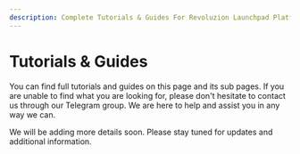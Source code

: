 ```yaml
---
description: Complete Tutorials & Guides For Revoluzion Launchpad Platform
---
```


# Tutorials & Guides

You can find full tutorials and guides on this page and its sub pages. If you are unable to find what you are looking for, please don't hesitate to contact us through our Telegram group. We are here to help and assist you in any way we can.

We will be adding more details soon. Please stay tuned for updates and additional information.
